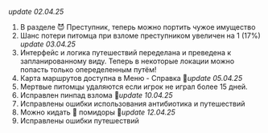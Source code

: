 *update 02.04.25*
1. В разделе 😈 Преступник, теперь можно портить чужое имущество
2. Шанс потери питомца при взломе преступником увеличен на 1 (17%)
*update 03.04.25*
1. Интерфейс и логика путешествий переделана и преведена к запланированному виду. Теперь в некоторые локации можно попасть только опеределенным путём!
2. Карта маршрутов доступна в Меню - Справка
🚩*update 05.04.25*
1. Мертвые питомцы удаляются если игрок не играл более 15 дней.
2. Исправлен пинпад взлома
🚩*update 10.04.25*
1. Исправлены ошибки использования антибиотика и путешествий
2. Можно кидать 🍅 помидоры 
🚩*update 12.04.25*
1. Исправлены ошибки путешествий